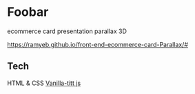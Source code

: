 # Foobar

ecommerce card presentation parallax 3D

https://ramyeb.github.io/front-end-ecommerce-card-Parallax/#

## Tech
HTML & CSS 
[Vanilla-titt js](https://micku7zu.github.io/vanilla-tilt.js/)
